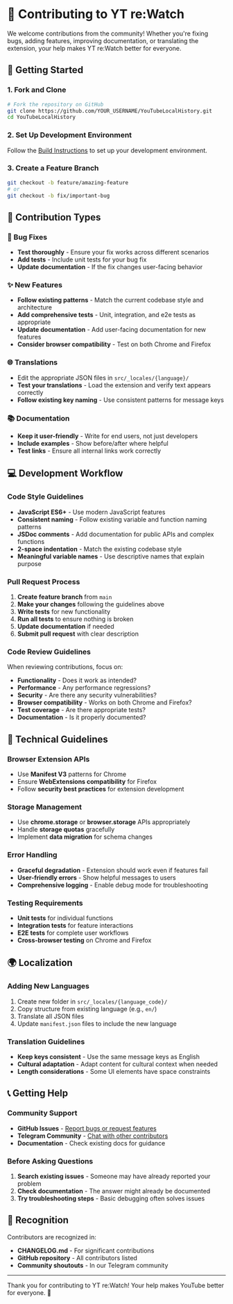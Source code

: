 # 🤝 Contributing to YT re:Watch

We welcome contributions from the community! Whether you're fixing bugs, adding features, improving documentation, or translating the extension, your help makes YT re:Watch better for everyone.

## 🚀 Getting Started

### 1. Fork and Clone
```bash
# Fork the repository on GitHub
git clone https://github.com/YOUR_USERNAME/YouTubeLocalHistory.git
cd YouTubeLocalHistory
```

### 2. Set Up Development Environment
Follow the [Build Instructions](./build.md) to set up your development environment.

### 3. Create a Feature Branch
```bash
git checkout -b feature/amazing-feature
# or
git checkout -b fix/important-bug
```

## 📝 Contribution Types

### 🐛 Bug Fixes
- **Test thoroughly** - Ensure your fix works across different scenarios
- **Add tests** - Include unit tests for your bug fix
- **Update documentation** - If the fix changes user-facing behavior

### ✨ New Features
- **Follow existing patterns** - Match the current codebase style and architecture
- **Add comprehensive tests** - Unit, integration, and e2e tests as appropriate
- **Update documentation** - Add user-facing documentation for new features
- **Consider browser compatibility** - Test on both Chrome and Firefox

### 🌐 Translations
- Edit the appropriate JSON files in `src/_locales/{language}/`
- **Test your translations** - Load the extension and verify text appears correctly
- **Follow existing key naming** - Use consistent patterns for message keys

### 📚 Documentation
- **Keep it user-friendly** - Write for end users, not just developers
- **Include examples** - Show before/after where helpful
- **Test links** - Ensure all internal links work correctly

## 💻 Development Workflow

### Code Style Guidelines
- **JavaScript ES6+** - Use modern JavaScript features
- **Consistent naming** - Follow existing variable and function naming patterns
- **JSDoc comments** - Add documentation for public APIs and complex functions
- **2-space indentation** - Match the existing codebase style
- **Meaningful variable names** - Use descriptive names that explain purpose

### Pull Request Process

1. **Create feature branch** from `main`
2. **Make your changes** following the guidelines above
3. **Write tests** for new functionality
4. **Run all tests** to ensure nothing is broken
5. **Update documentation** if needed
6. **Submit pull request** with clear description

### Code Review Guidelines

When reviewing contributions, focus on:

- **Functionality** - Does it work as intended?
- **Performance** - Any performance regressions?
- **Security** - Are there any security vulnerabilities?
- **Browser compatibility** - Works on both Chrome and Firefox?
- **Test coverage** - Are there appropriate tests?
- **Documentation** - Is it properly documented?

## 🔧 Technical Guidelines

### Browser Extension APIs
- Use **Manifest V3** patterns for Chrome
- Ensure **WebExtensions compatibility** for Firefox
- Follow **security best practices** for extension development

### Storage Management
- Use **chrome.storage** or **browser.storage** APIs appropriately
- Handle **storage quotas** gracefully
- Implement **data migration** for schema changes

### Error Handling
- **Graceful degradation** - Extension should work even if features fail
- **User-friendly errors** - Show helpful messages to users
- **Comprehensive logging** - Enable debug mode for troubleshooting

### Testing Requirements
- **Unit tests** for individual functions
- **Integration tests** for feature interactions
- **E2E tests** for complete user workflows
- **Cross-browser testing** on Chrome and Firefox

## 🌍 Localization

### Adding New Languages
1. Create new folder in `src/_locales/{language_code}/`
2. Copy structure from existing language (e.g., `en/`)
3. Translate all JSON files
4. Update `manifest.json` files to include the new language

### Translation Guidelines
- **Keep keys consistent** - Use the same message keys as English
- **Cultural adaptation** - Adapt content for cultural context when needed
- **Length considerations** - Some UI elements have space constraints

## 📞 Getting Help

### Community Support
- **GitHub Issues** - [Report bugs or request features](https://github.com/EdinUser/YouTubeLocalHistory/issues)
- **Telegram Community** - [Chat with other contributors](https://t.me/+eFftKWGVvSpiZjZk)
- **Documentation** - Check existing docs for guidance

### Before Asking Questions
1. **Search existing issues** - Someone may have already reported your problem
2. **Check documentation** - The answer might already be documented
3. **Try troubleshooting steps** - Basic debugging often solves issues

## 🎉 Recognition

Contributors are recognized in:
- **CHANGELOG.md** - For significant contributions
- **GitHub repository** - All contributors listed
- **Community shoutouts** - In our Telegram community

---

Thank you for contributing to YT re:Watch! Your help makes YouTube better for everyone. 🚀
